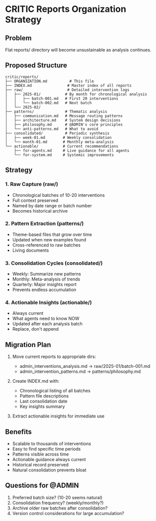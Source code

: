 # CRITIC Reports Organization Strategy

## Problem
Flat reports/ directory will become unsustainable as analysis continues.

## Proposed Structure

```
critic/reports/
├── ORGANIZATION.md          # This file
├── INDEX.md                # Master index of all reports
├── raw/                    # Detailed intervention logs
│   ├── 2025-01/           # By month for chronological analysis
│   │   ├── batch-001.md   # First 20 interventions
│   │   └── batch-002.md   # Next batch
│   └── 2025-02/
├── patterns/              # Thematic analysis
│   ├── communication.md   # Message routing patterns
│   ├── architecture.md    # System design decisions
│   ├── philosophy.md      # @ADMIN's core principles
│   └── anti-patterns.md   # What to avoid
├── consolidated/          # Periodic synthesis
│   ├── week-01.md        # Weekly consolidation
│   └── month-01.md       # Monthly meta-analysis
└── actionable/           # Current recommendations
    ├── for-agents.md     # Live guidance for all agents
    └── for-system.md     # Systemic improvements

```

## Strategy

### 1. Raw Capture (raw/)
- Chronological batches of 10-20 interventions
- Full context preserved
- Named by date range or batch number
- Becomes historical archive

### 2. Pattern Extraction (patterns/)
- Theme-based files that grow over time
- Updated when new examples found
- Cross-referenced to raw batches
- Living documents

### 3. Consolidation Cycles (consolidated/)
- Weekly: Summarize new patterns
- Monthly: Meta-analysis of trends
- Quarterly: Major insights report
- Prevents endless accumulation

### 4. Actionable Insights (actionable/)
- Always current
- What agents need to know NOW
- Updated after each analysis batch
- Replace, don't append

## Migration Plan

1. Move current reports to appropriate dirs:
   - admin_interventions_analysis.md → raw/2025-01/batch-001.md
   - admin_intervention_patterns.md → patterns/philosophy.md

2. Create INDEX.md with:
   - Chronological listing of all batches
   - Pattern file descriptions
   - Last consolidation date
   - Key insights summary

3. Extract actionable insights for immediate use

## Benefits

- Scalable to thousands of interventions
- Easy to find specific time periods
- Patterns visible across time
- Actionable guidance always current
- Historical record preserved
- Natural consolidation prevents bloat

## Questions for @ADMIN

1. Preferred batch size? (10-20 seems natural)
2. Consolidation frequency? (weekly/monthly?)
3. Archive older raw batches after consolidation?
4. Version control considerations for large accumulation?